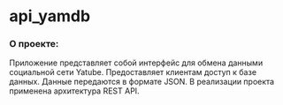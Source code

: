 # api_yamdb

### О проекте:

Приложение представляет собой интерфейс для обмена данными социальной сети Yatube.
Предоставляет клиентам доступ к базе данных.
Данные передаются в формате JSON.
В реализации проекта применена архитектура REST API.
